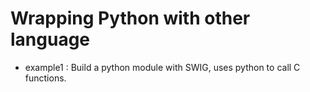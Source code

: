 # Wrapping Python with other language

- example1 : Build a python module with SWIG, uses python to call C functions.
